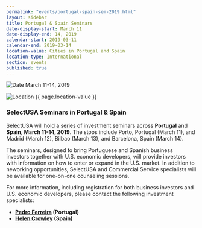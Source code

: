 ```yaml
---
permalink: "events/portugal-spain-sem-2019.html"
layout: sidebar
title: Portugal & Spain Seminars
date-display-start: March 11
date-display-end: 14, 2019
calendar-start: 2019-03-11
calendar-end: 2019-03-14
location-value: Cities in Portugal and Spain
location-type: International
section: events
published: true
---
```


![Date](https://google.github.io/material-design-icons/action/svg/design/ic_event_24px.svg "Date") March 11-14, 2019

![Location](http://google.github.io/material-design-icons/social/svg/design/ic_location_city_24px.svg "Location") {{ page.location-value }}

### SelectUSA Seminars in Portugal & Spain

SelectUSA will hold a series of investment seminars across **Portugal** and **Spain**, **March 11-14, 2019**. The stops include Porto, Portugal (March 11), and Madrid (March 12), Bilbao (March 13), and Barcelona, Spain (March 14).

The seminars, designed to bring Portuguese and Spanish business investors together with U.S. economic developers, will provide investors with information on how to enter or expand in the U.S. market. In addition to neworking opportunities, SelectUSA and Commercial Service specialists will be available for one-on-one counseling sessions. 

For more information, including registration for both business investors and U.S. economic developers, please contact the following investment specialists:

* **[Pedro Ferreira](mailto:pedro.ferreira@trade.gov) (Portugal)**
* **[Helen Crowley](mailto:helen.crowley@trade.gov) (Spain)**
